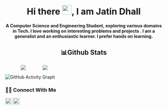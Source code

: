 <h1 align = "center">Hi there <img src="https://raw.githubusercontent.com/MartinHeinz/MartinHeinz/master/wave.gif" width="30px">, I am Jatin Dhall</h1>
<!-- # Hi there <img src="https://raw.githubusercontent.com/MartinHeinz/MartinHeinz/master/wave.gif" width="30px">, I am Jatin Dhall -->
<!-- ![GitHub followers](https://img.shields.io/github/followers/Jatin7385?style=social) -->
<!-- 
<p align = "center">
<img width="230" align="Right" src = "https://cdn.dribbble.com/users/1292677/screenshots/6139167/avento_still_2x.gif?compress=1&resize=400x300" />
</p>
 -->
<h4 align = "center">A Computer Science and Engineering Student, exploring various domains in Tech. I love working on interesting problems and projects . I am a generalist and an enthusiastic learner. I prefer hands on learning.</h3>
                                                                  

<h2 align = "center">📊Github Stats</h2>

<img style="vertical-align:middle;horizontal-align:middle;margin-left:50px" src = "https://github-readme-stats.vercel.app/api?username=Jatin7385&theme=radical&count_private=true&show_icons=true"/> <img style="vertical-align:middle;margin-left:50px" src = "https://github-readme-stats.vercel.app/api/top-langs/?username=Jatin7385&theme=radical"/>

![GitHub Activity Graph](https://activity-graph.herokuapp.com/graph?username=Jatin7385&theme=github)

### 🤳🏻 Connect With Me

<a href="https://www.linkedin.com/in/jatin-dhall-3947a6123/">
  <img align="left" alt="Jatin's LinkedIN" width="22px" src="https://raw.githubusercontent.com/peterthehan/peterthehan/master/assets/linkedin.svg" />
</a>
<a href="https://twitter.com/jats7385?t=4MPeXWpjL8hX7lizXkQ-Xw&s=08">
  <img align="left" alt="Jatin Dhall | Twitter" width="22px" src="https://raw.githubusercontent.com/peterthehan/peterthehan/master/assets/twitter.svg" />
</a>

<!-- <a href="https://www.instagram.com/jatin1002/">
  <img align="left" alt="Jatin's Instagram" width="22px" src="https://github.com/simple-icons/simple-icons/blob/develop/icons/instagram.svg" />
</a> -->

<!--

Here are some ideas to get you started:

- 🔭 I’m currently working on ...
- 🌱 I’m currently learning ...
- 👯 I’m looking to collaborate on ...
- 🤔 I’m looking for help with ...
- 💬 Ask me about ...
- 📫 How to reach me: ...
- 😄 Pronouns: ...
- ⚡ Fun fact: ...

---

## &#x1f4c8; My GitHub Stats

[![Top Langs](https://github-readme-stats.vercel.app/api/top-langs/?username=Jatin7385&hide=java,html,css&theme=radical)](https://github.com/anuraghazra/github-readme-stats)

[![Catalin's GitHub stats](https://github-readme-stats.vercel.app/api?username=Jatin7385&theme=radical)](https://github.com/anuraghazra/github-readme-stats)
-->
